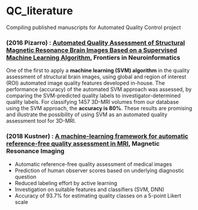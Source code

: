 # QC_literature
Compiling published manuscripts for Automated Quality Control project


### (2016 Pizarro) : [**Automated Quality Assessment of Structural Magnetic Resonance Brain Images Based on a Supervised Machine Learning Algorithm**](https://www.frontiersin.org/articles/10.3389/fninf.2016.00052/full), Frontiers in Neuroinformatics

One of the first to apply a **machine learning (SVM) algorithm** in the quality assessment of structural brain images, using global and region of interest (ROI) automated image quality features developed in-house. The performance (accuracy) of the automated SVM approach was assessed, by comparing the SVM-predicted quality labels to investigator-determined quality labels. For classifying 1457 3D-MRI volumes from our database using the SVM approach, the **accuracy is 80%**. These results are promising and illustrate the possibility of using SVM as an automated quality assessment tool for 3D-MRI.

### (2018 Kustner) : [**A machine-learning framework for automatic reference-free quality assessment in MRI**](https://www.sciencedirect.com/science/article/pii/S0730725X18302893#bbb0145), Magnetic Resonance Imaging

* Automatic reference-free quality assessment of medical images
* Prediction of human observer scores based on underlying diagnostic question
* Reduced labeling effort by active learning
* Investigation on suitable features and classifiers (SVM, DNN)
* Accuracy of 93.7% for estimating quality classes on a 5-point Likert scale
